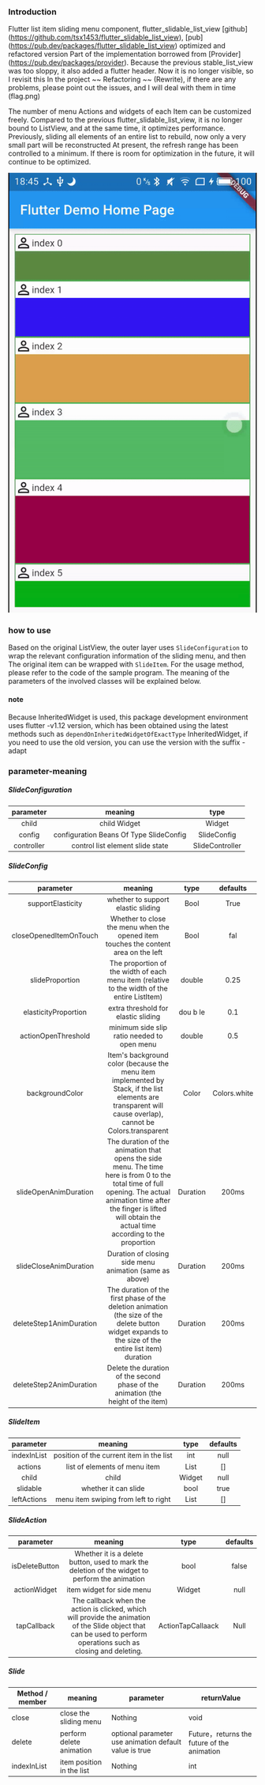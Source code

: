 ### Introduction

Flutter list item sliding menu component, flutter_slidable_list_view [github] (https://github.com/tsx1453/flutter_slidable_list_view), [pub] (https://pub.dev/packages/flutter_slidable_list_view) optimized and refactored version
Part of the implementation borrowed from [Provider] (https://pub.dev/packages/provider). Because the previous stable_list_view was too sloppy, it also added a flutter header. Now it is no longer visible, so I revisit this In the project ~~ Refactoring ~~ (Rewrite), if there are any problems, please point out the issues, and I will deal with them in time (flag.png)


The number of menu Actions and widgets of each Item can be customized freely. Compared to the previous flutter_slidable_list_view, it is no longer bound to ListView, and at the same time, it optimizes performance. Previously, sliding all elements of an entire list to rebuild, now only a very small part will be reconstructed At present, the refresh range has been controlled to a minimum. If there is room for optimization in the future, it will continue to be optimized.


![example](./slide_item_example.gif)

### how to use

Based on the original ListView, the outer layer uses `SlideConfiguration` to wrap the relevant configuration information of the sliding menu, and then
The original item can be wrapped with `SlideItem`. For the usage method, please refer to the code of the sample program. The meaning of the parameters of the involved classes will be explained below.

#### note
Because InheritedWidget is used, this package development environment uses flutter -v1.12 version, which has been obtained using the latest methods such as `dependOnInheritedWidgetOfExactType`
InheritedWidget, if you need to use the old version, you can use the version with the suffix -adapt

### parameter-meaning

##### SlideConfiguration

| parameter|  meaning | type |
|:-:| :-: |:-:|
|  child |child Widget | Widget |
| config | configuration Beans Of Type SlideConfig | SlideConfig |
|controller|control list element slide state|SlideController|

##### SlideConfig

|          parameter           |                             meaning                             |   type   |    defaults    |
| :---------------------: | :----------------------------------------------------------: | :------: | :----------: |
|    supportElasticity    | whether to support elastic sliding |   Bool   |     True     |
| closeOpenedItemOnTouch  |  Whether to close the menu when the opened item touches the content area on the left |   Bool   |     fal      |
|     slideProportion     |   The proportion of the width of each menu item (relative to the width of the entire ListItem)   |  double  |     0.25     |
|  elasticityProportion   |                    extra threshold for elastic sliding                    | dou b le |     0.1      |
|   actionOpenThreshold   |                minimum side slip ratio needed to open menu               |  double  |     0.5      |
|     backgroundColor     | Item's background color (because the menu item implemented by Stack, if the list elements are transparent will cause overlap), cannot be Colors.transparent |  Color   | Colors.white |
|  slideOpenAnimDuration  | The duration of the animation that opens the side menu. The time here is from 0 to the total time of full opening. The actual animation time after the finger is lifted will obtain the actual time according to the proportion | Duration |    200ms     |
| slideCloseAnimDuration  |            Duration of closing side menu animation (same as above)         | Duration |    200ms     |
| deleteStep1AnimDuration | The duration of the first phase of the deletion animation (the size of the delete button widget expands to the size of the entire list item) duration | Duration |    200ms     |
| deleteStep2AnimDuration |          Delete the duration of the second phase of the animation (the height of the item)        | Duration |    200ms     |


##### SlideItem

|    parameter     |          meaning          |type| defaults |
| :---------: | :--------------------: | :--------------: | :----: |
| indexInList | position of the current item in the list |       int        |  null  |
|   actions   |   list of elements of menu item   | List<SlideAction> |  []  |
|    child    |         child          |      Widget      |  null  |
|  slidable   |      whether it can slide      |       bool       |  true  |
| leftActions| menu item swiping from left to right | List<SlideAction> | [] |



##### SlideAction

|      parameter      |                             meaning                             |       type        | defaults |
| :------------: | :----------------------------------------------------------: | :---------------: | :----: |
| isDeleteButton |          Whether it is a delete button, used to mark the deletion of the widget to perform the animation    |       bool        | false  |
|  actionWidget  |        item widget for side menu          |      Widget       |  null  |
|  tapCallback   | The callback when the action is clicked, which will provide the animation of the Slide object that can be used to perform operations such as closing and deleting. | ActionTapCallaack |  Null  |



##### Slide

| Method / member   | meaning| parameter           | returnValue      |
| ----------- | -------------------- | ----------------------------- | ---------------------------- |
| close       | close the sliding menu       | Nothing                           | void                         |
| delete      | perform delete animation    | optional parameter use animation default value is true | Future，returns the future of the animation |
| indexInList | item position in the list | Nothing                            | int                          |








